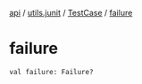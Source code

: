 [api](../../index.md) / [utils.junit](../index.md) / [TestCase](index.md) / [failure](./failure.md)

# failure

`val failure: Failure?`